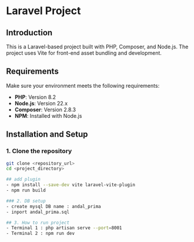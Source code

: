 # Laravel Project

## Introduction
This is a Laravel-based project built with PHP, Composer, and Node.js. The project uses Vite for front-end asset bundling and development.

## Requirements
Make sure your environment meets the following requirements:

- **PHP**: Version 8.2
- **Node.js**: Version 22.x
- **Composer**: Version 2.8.3
- **NPM**: Installed with Node.js


## Installation and Setup

### 1. Clone the repository
```bash
git clone <repository_url>
cd <project_directory>

## add plugin
- npm install --save-dev vite laravel-vite-plugin
- npm run build

### 2. DB setup
- create mysql DB name : andal_prima
- inport andal_prima.sql

## 3. How to run project
- Terminal 1 : php artisan serve --port=8001
- Terminal 2 : npm run dev
